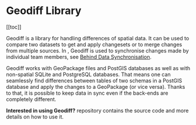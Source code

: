 # Geodiff Library
[[toc]]

Geodiff is a library for handling differences of spatial data. It can be used to compare two datasets to get and apply changesets or to merge changes from multiple sources. In <MainPlatformName />, Geodiff is used to synchronise changes made by individual team members, see [Behind Data Synchronisation](../../manage/synchronisation/). 

Geodiff works with GeoPackage files and PostGIS databases as well as with non-spatial SQLite and PostgreSQL databases. That means one can seamlessly find differences between tables of two schemas in a PostGIS database and apply the changes to a GeoPackage (or vice versa). Thanks to that, it is possible to keep data in sync even if the back-ends are completely different.

**Interested in using Geodiff?** <GitHubRepo id="MerginMaps/geodiff" /> repository contains the source code and more details on how to use it.
